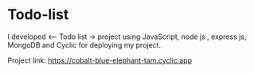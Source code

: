 # Todo-list

I developed <-- Todo list -> project using JavaScript, node js , express js, MongoDB and Cyclic for deploying my project.

Project link: https://cobalt-blue-elephant-tam.cyclic.app
